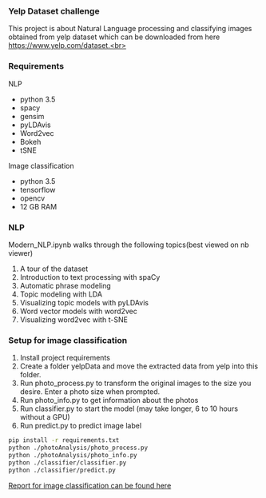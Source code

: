 ### Yelp Dataset challenge
This project is about Natural Language processing and classifying images obtained from yelp dataset which can be downloaded from here https://www.yelp.com/dataset.<br>

### Requirements
NLP
* python 3.5
* spacy
* gensim
* pyLDAvis
* Word2vec
* Bokeh
* tSNE

Image classification
* python 3.5
* tensorflow
* opencv
* 12 GB RAM

### NLP
Modern_NLP.ipynb walks through the following topics(best viewed on nb viewer)
1. A tour of the dataset
2. Introduction to text processing with spaCy
3. Automatic phrase modeling
4. Topic modeling with LDA
5. Visualizing topic models with pyLDAvis
6. Word vector models with word2vec
7. Visualizing word2vec with t-SNE


### Setup for image classification
1. Install project requirements
2. Create a folder yelpData and move the extracted data from yelp into this folder.
3. Run photo_process.py to transform the original images to the size you desire. Enter a photo size when prompted.
4. Run photo_info.py to get information about the photos
5. Run classifier.py to start the model (may take longer, 6 to 10 hours without a GPU)
6. Run predict.py to predict image label
```bash
pip install -r requirements.txt
python ./photoAnalysis/photo_process.py
python ./photoAnalysis/photo_info.py
python ./classifier/classifier.py
python ./classifier/predict.py
```

<a href="https://drive.google.com/file/d/0BypHvhe9eW_KcWFDa3pyZlNJams/view?usp=sharing">Report for image classification can be found here</a>
